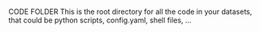 CODE FOLDER
This is the root directory for all the code in your datasets, that could be python scripts, config.yaml, shell files, ...
